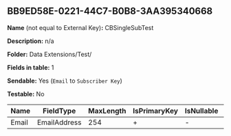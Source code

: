 ## BB9ED58E-0221-44C7-B0B8-3AA395340668

**Name** (not equal to External Key)**:** CBSingleSubTest

**Description:** n/a

**Folder:** Data Extensions/Test/

**Fields in table:** 1

**Sendable:** Yes (`Email` to `Subscriber Key`)

**Testable:** No

| Name | FieldType | MaxLength | IsPrimaryKey | IsNullable | DefaultValue |
| --- | --- | --- | --- | --- | --- |
| Email | EmailAddress | 254 | + | - |  |
